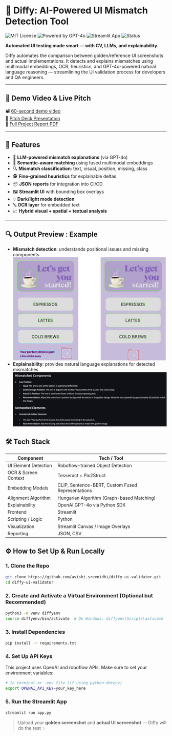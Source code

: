 # 🧠 Diffy: AI-Powered UI Mismatch Detection Tool

![MIT License](https://img.shields.io/badge/license-MIT-green)
![Powered by GPT-4o](https://img.shields.io/badge/powered%20by-GPT--4o-blue)
![Streamlit App](https://img.shields.io/badge/ui-built%20with%20streamlit-orange)
![Status](https://img.shields.io/badge/status-MVP-lightgrey)

**Automated UI testing made smart — with CV, LLMs, and explainability.**

Diffy automates the comparison between golden/reference UI screenshots and actual implementations. It detects and explains mismatches using multimodal embeddings, OCR, heuristics, and GPT-4o-powered natural language reasoning — streamlining the UI validation process for developers and QA engineers.

---

## 🚀 Demo Video & Live Pitch

📽️ [60-second demo video](https://drive.google.com/file/d/1G55l4D3xn2-Kune8iwAdB7zTYKc4b_Zy/view?usp=share_link)  
🧾 [Pitch Deck Presentation](https://drive.google.com/file/d/1974yOp8ihOkFINzDCCO99vyEypU_8J9H/view?usp=share_link)  
📑 [Full Project Report PDF](https://drive.google.com/file/d/1ixqT2REAk5_nsJdXZkuHcQ5PXb5Xy5jc/view?usp=share_link)


---

## 🧩 Features

- 🧠 **LLM-powered mismatch explanations** (via GPT-4o)
- 🧾 **Semantic-aware matching** using fused multimodal embeddings
- 🔍 **Mismatch classification**: text, visual, position, missing, class
- 🕵️ **Fine-grained heuristics** for explainable deltas
- 📦 **JSON reports** for integration into CI/CD
- 🖼️ **Streamlit UI** with bounding box overlays
- 💡 **Dark/light mode detection**
- 🔤 **OCR layer** for embedded text
- 📈 **Hybrid visual + spatial + textual analysis**

---

## 🔍 Output Preview : Example
- **Mismatch detection**: understands positional issues and missing components
![Mismatch](assets/example.png)
- **Explainability**: provides natural language explanations for detected mismatches
![Mismatch Explanation](assets/LLM_inference.png)

## 🛠️ Tech Stack

| Component            | Tech / Tool                                      |
|----------------------|--------------------------------------------------|
| UI Element Detection | Roboflow-trained Object Detection                |
| OCR & Screen Context | Tesseract + Pix2Struct                           |
| Embedding Models     | CLIP, Sentence-BERT, Custom Fused Representations|
| Alignment Algorithm  | Hungarian Algorithm (Graph-based Matching)       |
| Explainability       | OpenAI GPT-4o via Python SDK                     |
| Frontend             | Streamlit                                        |
| Scripting / Logic    | Python                                           |
| Visualization        | Streamlit Canvas / Image Overlays               |
| Reporting            | JSON, CSV                                        |


## ⚙️ How to Set Up & Run Locally

### 1. Clone the Repo

```bash
git clone https://github.com/avishi-sreenidhi/diffy-ui-validator.git
cd diffy-ui-validator
```

### 2. Create and Activate a Virtual Environment (Optional but Recommended)

```bash
python3 -m venv diffyenv
source diffyenv/bin/activate  # On Windows: diffyenv\Scripts\activate
```

### 3. Install Dependencies

```bash
pip install -r requirements.txt
```

### 4. Set Up API Keys

This project uses OpenAI and roboflow APIs. Make sure to set your environment variables:

```bash
# In terminal or .env file (if using python-dotenv)
export OPENAI_API_KEY=your_key_here
```

### 5. Run the Streamlit App

```bash
streamlit run app.py
```

> Upload your **golden screenshot** and **actual UI screenshot** — Diffy will do the rest ✨



